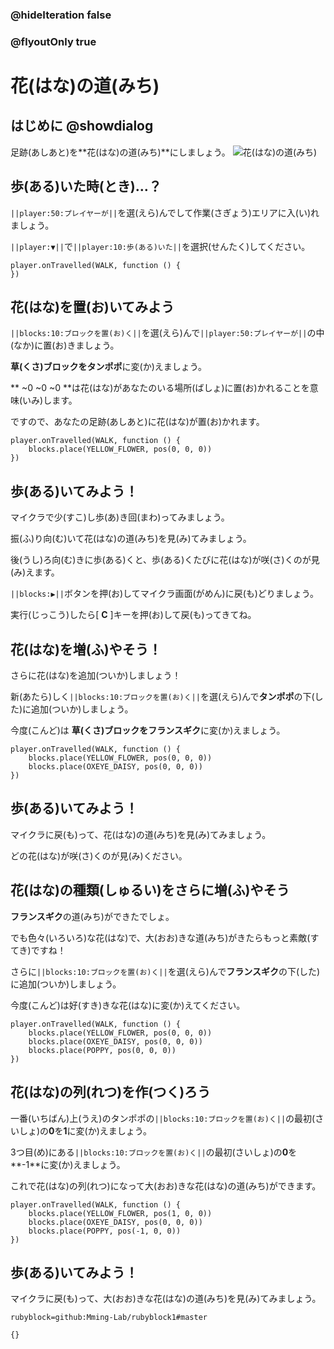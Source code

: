 ### @hideIteration false
### @flyoutOnly true

# 花(はな)の道(みち)

## はじめに @showdialog
足跡(あしあと)を**花(はな)の道(みち)**にしましょう。
![花(はな)の道(みち)](https://yutari-club.github.io/mctuto/web/02_SuperPower/01_FlowerTrail.gif)


## 歩(ある)いた時(とき)…？
``||player:50:プレイヤーが||``を選(えら)んでして作業(さぎょう)エリアに入(い)れましょう。

``||player:▼||``で``||player:10:歩(ある)いた||``を選択(せんたく)してください。

```blocks
player.onTravelled(WALK, function () {
})
```

## 花(はな)を置(お)いてみよう
``||blocks:10:ブロックを置(お)く||``を選(えら)んで``||player:50:プレイヤーが||``の中(なか)に置(お)きましょう。

**草(くさ)**ブロックを**タンポポ**に変(か)えましょう。

** ~0 ~0 ~0 **は花(はな)があなたのいる場所(ばしょ)に置(お)かれることを意味(いみ)します。

ですので、あなたの足跡(あしあと)に花(はな)が置(お)かれます。

```blocks
player.onTravelled(WALK, function () {
    blocks.place(YELLOW_FLOWER, pos(0, 0, 0))
})
```
## 歩(ある)いてみよう！
マイクラで少(すこ)し歩(あ)き回(まわ)ってみましょう。

振(ふ)り向(む)いて花(はな)の道(みち)を見(み)てみましょう。

後(うし)ろ向(む)きに歩(ある)くと、歩(ある)くたびに花(はな)が咲(さ)くのが見(み)えます。

``||blocks:▶||``ボタンを押(お)してマイクラ画面(がめん)に戻(も)どりましょう。

実行(じっこう)したら[ **C** ]キーを押(お)して戻(も)ってきてね。

## 花(はな)を増(ふ)やそう！
さらに花(はな)を追加(ついか)しましょう！

新(あたら)しく``||blocks:10:ブロックを置(お)く||``を選(えら)んで**タンポポ**の下(した)に追加(ついか)しましょう。

今度(こんど)は **草(くさ)**ブロックを**フランスギク**に変(か)えましょう。

```blocks
player.onTravelled(WALK, function () {
    blocks.place(YELLOW_FLOWER, pos(0, 0, 0))
    blocks.place(OXEYE_DAISY, pos(0, 0, 0))
})
```


##  歩(ある)いてみよう！
マイクラに戻(も)って、花(はな)の道(みち)を見(み)てみましょう。

どの花(はな)が咲(さ)くのが見(み)ください。


## 花(はな)の種類(しゅるい)をさらに増(ふ)やそう
**フランスギク**の道(みち)ができたでしょ。

でも色々(いろいろ)な花(はな)で、大(おお)きな道(みち)がきたらもっと素敵(すてき)ですね！

さらに``||blocks:10:ブロックを置(お)く||``を選(えら)んで**フランスギク**の下(した)に追加(ついか)しましょう。

今度(こんど)は好(すき)きな花(はな)に変(か)えてください。

```blocks
player.onTravelled(WALK, function () {
    blocks.place(YELLOW_FLOWER, pos(0, 0, 0))
    blocks.place(OXEYE_DAISY, pos(0, 0, 0))
    blocks.place(POPPY, pos(0, 0, 0))
})
```

## 花(はな)の列(れつ)を作(つく)ろう
一番(いちばん)上(うえ)のタンポポの``||blocks:10:ブロックを置(お)く||``の最初(さいしょ)の**0**を**1**に変(か)えましょう。

3つ目(め)にある``||blocks:10:ブロックを置(お)く||``の最初(さいしょ)の**0**を**-1**に変(か)えましょう。

これで花(はな)の列(れつ)になって大(おお)きな花(はな)の道(みち)ができます。

```blocks
player.onTravelled(WALK, function () {
    blocks.place(YELLOW_FLOWER, pos(1, 0, 0))
    blocks.place(OXEYE_DAISY, pos(0, 0, 0))
    blocks.place(POPPY, pos(-1, 0, 0))
})
```

##  歩(ある)いてみよう！
マイクラに戻(も)って、大(おお)きな花(はな)の道(みち)を見(み)てみましょう。

```package
rubyblock=github:Mming-Lab/rubyblock1#master
```
```template
{}
```
